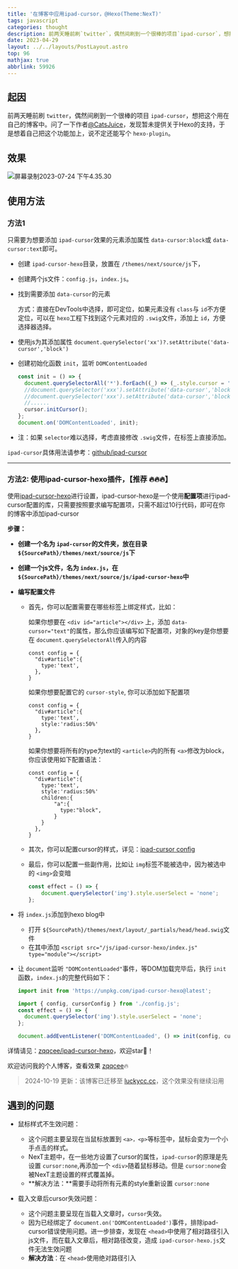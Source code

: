 ```yaml
---
title: '在博客中应用ipad-cursor，@Hexo(Theme:NexT)'
tags: javascript
categories: thought
description: 前两天睡前刷`twitter`，偶然间刷到一个很棒的项目`ipad-cursor`，想把这个用在自己的博客中。文章记录了在博客中尝试使用ipad-cursor的实践全过程
date: 2023-04-29
layout: ../../layouts/PostLayout.astro
top: 96
mathjax: true
abbrlink: 59926
---
```


## 起因

前两天睡前刷 `twitter`，偶然间刷到一个很棒的项目 `ipad-cursor`，想把这个用在自己的博客中。问了一下作者[@CatsJuice](https://github.com/CatsJuice)，发现暂未提供关于Hexo的支持，于是想着自己把这个功能加上，说不定还能写个 `hexo-plugin`。

## 效果

![屏幕录制2023-07-24 下午4.35.30](https://raw.githubusercontent.com/zqqcee/img_repo/main/img/202307281006407.gif)

## 使用方法

### 方法1

只需要为想要添加 `ipad-cursor`效果的元素添加属性 `data-cursor:block`或 `data-cursor:text`即可。

- 创建 `ipad-cursor-hexo`目录，放置在 `/themes/next/source/js`下，
- 创建两个js文件：`config.js`，`index.js`。
- 找到需要添加 `data-cursor`的元素

  方式：直接在DevTools中选择，即可定位，如果元素没有 `class`与 `id`不方便定位，可以在 `hexo`工程下找到这个元素对应的 `.swig`文件，添加上 `id`，方便选择器选择。

- 使用js为其添加属性 `document.querySelector('xx')?.setAttribute('data-cursor','block')`
- 创建初始化函数 `init`，监听 `DOMContentLoaded`

  ```js
  const init = () => {
  	document.querySelectorAll('*').forEach((_) => (_.style.cursor = 'none'));
  	//document.querySelector('xxx').setAttribute('data-cursor','block');
  	//document.querySelector('xxx').setAttribute('data-cursor','block');
  	//......
  	cursor.initCursor();
  };
  document.on('DOMContentLoaded', init);
  ```

- 注：如果 `selector`难以选择，考虑直接修改 `.swig`文件，在标签上直接添加。

`ipad-cursor`具体用法请参考：[github/ipad-cursor](https://github.com/CatsJuice/ipad-cursor)

---

### 方法2: 使用ipad-cursor-hexo插件，【推荐 🔥🔥🔥】

使用[ipad-cursor-hexo](https://github.com/zqqcee/ipad-cursor-hexo)进行设置，ipad-cursor-hexo是一个使用**配置项**进行ipad-cursor配置的库，只需要按照要求编写配置项，只需不超过10行代码，即可在你的博客中添加ipad-cursor

**步骤：**

- **创建一个名为 `ipad-cursor`的文件夹，放在目录 `${SourcePath}/themes/next/source/js`下**
- **创建一个js文件，名为 `index.js`，在 `${SourcePath}/themes/next/source/js/ipad-cursor-hexo`中**
- **编写配置文件**

  - 首先，你可以配置需要在哪些标签上绑定样式，比如：

    如果你想要在 `<div id="article"></div>` 上，添加 `data-cursor="text"`的属性，那么你应该编写如下配置项，对象的key是你想要在 `document.querySelectorAll`传入的内容

    ```
    const config = {
      "div#article":{
        type:'text',
      },
    }
    ```

    如果你想要配置它的 `cursor-style`, 你可以添加如下配置项

    ```
    const config = {
      "div#article":{
        type:'text',
        style:'radius:50%'
      },
    }
    ```

    如果你想要将所有的type为text的 `<article>`内的所有 `<a>`修改为block，你应该使用如下配置语法：

    ```
    const config = {
      "div#article":{
        type:'text',
        style:'radius:50%'
        children:{
        	"a":{
              type:"block",
        	}
        }
      },
    }
    ```

  - 其次，你可以配置cursor的样式，详见：[ipad-cursor config](https://github.com/CatsJuice/ipad-cursor#config)
  - 最后，你可以配置一些副作用，比如让 `img`标签不能被选中，因为被选中的 `<img>`会变暗

    ```js
    const effect = () => {
    	document.querySelector('img').style.userSelect = 'none';
    };
    ```

- 将 `index.js`添加到hexo blog中

  - 打开 `${SourcePath}/themes/next/layout/_partials/head/head.swig`文件
  - 在其中添加 `<script src="/js/ipad-cursor-hexo/index.js" type="module"></script>`

- 让 `document`监听 `"DOMContentLoaded"`事件，等DOM加载完毕后，执行 `init`函数，`index.js`的完整代码如下：

  ```js
  import init from 'https://unpkg.com/ipad-cursor-hexo@latest';

  import { config, cursorConfig } from './config.js';
  const effect = () => {
  	document.querySelector('img').style.userSelect = 'none';
  };

  document.addEventListener('DOMContentLoaded', () => init(config, cursorConfig, effect));
  ```

详情请见：[zqqcee/ipad-cursor-hexo](https://github.com/zqqcee/ipad-cursor-hexo)，欢迎star🌟！

欢迎访问我的个人博客，查看效果 [zqqcee](https://luckycc.cc)🔥

> 2024-10-19 更新：该博客已迁移至 [luckycc.cc](https://luckycc.cc)，这个效果没有继续沿用

## 遇到的问题

- 鼠标样式不生效问题：

  - 这个问题主要呈现在当鼠标放置到 `<a>，<p>`等标签中，鼠标会变为一个小手点击的样式。
  - NexT主题中，在一些地方设置了cursor的属性，`ipad-cursor`的原理是先设置 `cursor:none`,再添加一个 `<div>`随着鼠标移动。但是 `cursor:none`会被NexT主题设置的样式覆盖掉。
  - **解决方法：**需要手动将所有元素的style重新设置 `cursor:none`

- 载入文章后cursor失效问题：

  - 这个问题主要呈现在当载入文章时，`cursor`失效。
  - 因为已经绑定了 `document.on('DOMContentLoaded')`事件，排除ipad-cursor错误使用问题。进一步排查，发现在 `<head>`中使用了相对路径引入js文件，而在载入文章后，相对路径改变，造成 `ipad-cursor-hexo.js`文件无法生效问题
  - **解决方法**：在 `<head>`使用绝对路径引入
